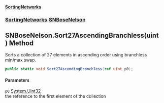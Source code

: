 #### [SortingNetworks](index.md 'index')
### [SortingNetworks](SortingNetworks.md 'SortingNetworks').[SNBoseNelson](SortingNetworks_SNBoseNelson.md 'SortingNetworks.SNBoseNelson')
## SNBoseNelson.Sort27AscendingBranchless(uint) Method
Sorts a collection of 27 elements in ascending order using branchless min/max swap.  
```csharp
public static void Sort27AscendingBranchless(ref uint p0);
```
#### Parameters
<a name='SortingNetworks_SNBoseNelson_Sort27AscendingBranchless(uint)_p0'></a>
`p0` [System.UInt32](https://docs.microsoft.com/en-us/dotnet/api/System.UInt32 'System.UInt32')  
the reference to the first element of the collection
  
